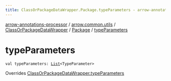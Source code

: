 ```yaml
---
title: ClassOrPackageDataWrapper.Package.typeParameters - arrow-annotations-processor
---
```


[arrow-annotations-processor](../../../index.html) / [arrow.common.utils](../../index.html) / [ClassOrPackageDataWrapper](../index.html) / [Package](index.html) / [typeParameters](./type-parameters.html)

# typeParameters

`val typeParameters: `[`List`](https://kotlinlang.org/api/latest/jvm/stdlib/kotlin.collections/-list/index.html)`<TypeParameter>`

Overrides [ClassOrPackageDataWrapper.typeParameters](../type-parameters.html)

